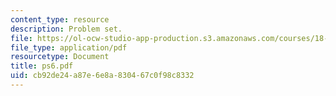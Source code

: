 ```yaml
---
content_type: resource
description: Problem set.
file: https://ol-ocw-studio-app-production.s3.amazonaws.com/courses/18-435j-quantum-computation-fall-2003/cb92de24a87e6e8a830467c0f98c8332_ps6.pdf
file_type: application/pdf
resourcetype: Document
title: ps6.pdf
uid: cb92de24-a87e-6e8a-8304-67c0f98c8332
---
```

